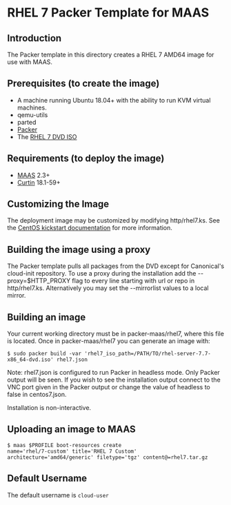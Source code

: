 # RHEL 7 Packer Template for MAAS

## Introduction
The Packer template in this directory creates a RHEL 7 AMD64 image for use with MAAS.

## Prerequisites (to create the image)

* A machine running Ubuntu 18.04+ with the ability to run KVM virtual machines.
* qemu-utils
* parted
* [Packer](https://www.packer.io/intro/getting-started/install.html)
* The [RHEL 7 DVD ISO](https://developers.redhat.com/products/rhel/download)

## Requirements (to deploy the image)

* [MAAS](https://maas.io) 2.3+
* [Curtin](https://launchpad.net/curtin) 18.1-59+

## Customizing the Image
The deployment image may be customized by modifying http/rhel7.ks. See the [CentOS kickstart documentation](https://docs.centos.org/en-US/centos/install-guide/Kickstart2/) for more information.

## Building the image using a proxy
The Packer template pulls all packages from the DVD except for Canonical's
cloud-init repository. To use a proxy during the installation add the
--proxy=$HTTP_PROXY flag to every line starting with url or repo in
http/rhel7.ks. Alternatively you may set the --mirrorlist values to a
local mirror.

## Building an image
Your current working directory must be in packer-maas/rhel7, where this file
is located. Once in packer-maas/rhel7 you can generate an image with:

```
$ sudo packer build -var 'rhel7_iso_path=/PATH/TO/rhel-server-7.7-x86_64-dvd.iso' rhel7.json
```

Note: rhel7.json is configured to run Packer in headless mode. Only Packer
output will be seen. If you wish to see the installation output connect to the
VNC port given in the Packer output or change the value of headless to false in
centos7.json.

Installation is non-interactive.

## Uploading an image to MAAS
```
$ maas $PROFILE boot-resources create
name='rhel/7-custom' title='RHEL 7 Custom' architecture='amd64/generic' filetype='tgz' content@=rhel7.tar.gz
```

## Default Username
The default username is ```cloud-user```
